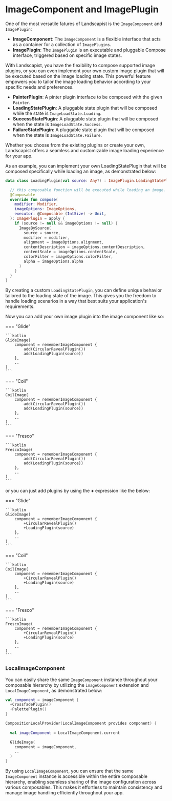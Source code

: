 # ImageComponent and ImagePlugin

One of the most versatile fatures of Landscapist is the `ImageComponent` and `ImagePlugin`:

- **ImageComponent**: The `ImageComponent` is a flexible interface that acts as a container for a collection of `ImagePlugins`.
- **ImagePlugin**: The `ImagePlugin` is an executable and pluggable Compose interface, triggered based on specific image states.

With Landscapist, you have the flexibility to compose supported image plugins, or you can even implement your own custom image plugin that will be executed based on the image loading state. This powerful feature empowers you to tailor the image loading behavior according to your specific needs and preferences.

- **PainterPlugin**: A pinter plugin interface to be composed with the given `Painter`.
- **LoadingStatePlugin**: A pluggable state plugin that will be composed while the state is `ImageLoadState.Loading`.
- **SuccessStatePlugin**: A pluggable state plugin that will be composed when the state is `ImageLoadState.Success`.
- **FailureStatePlugin**: A pluggable state plugin that will be composed when the state is `ImageLoadState.Failure`.

Whether you choose from the existing plugins or create your own, Landscapist offers a seamless and customizable image loading experience for your app.

As an example, you can implement your own LoadingStatePlugin that will be composed specifically while loading an image, as demonstrated below:

```kotlin
data class LoadingPlugin(val source: Any?) : ImagePlugin.LoadingStatePlugin {

  // this composable function will be executed while loading an image.
  @Composable
  override fun compose(
    modifier: Modifier,
    imageOptions: ImageOptions,
    executor: @Composable (IntSize) -> Unit,
  ): ImagePlugin = apply {
    if (source != null && imageOptions != null) {
      ImageBySource(
        source = source,
        modifier = modifier,
        alignment = imageOptions.alignment,
        contentDescription = imageOptions.contentDescription,
        contentScale = imageOptions.contentScale,
        colorFilter = imageOptions.colorFilter,
        alpha = imageOptions.alpha
      )
    }
  }
}
```

By creating a custom `LoadingStatePlugin`, you can define unique behavior tailored to the loading state of the image. This gives you the freedom to handle loading scenarios in a way that best suits your application's requirements.

Now you can add your own image plugin into the image component like so:

=== "Glide"

    ```kotlin
    GlideImage(
        component = rememberImageComponent {
            add(CircularRevealPlugin())
            add(LoadingPlugin(source))
        },
        ..
    )
    ```

=== "Coil"

    ```kotlin
    CoilImage(
        component = rememberImageComponent {
            add(CircularRevealPlugin())
            add(LoadingPlugin(source))
        },
        ..
    )
    ```

=== "Fresco"

    ```kotlin
    FrescoImage(
        component = rememberImageComponent {
            add(CircularRevealPlugin())
            add(LoadingPlugin(source))
        },
        ..
    )
    ```

or you can just add plugins by using the **+** expression like the below:

=== "Glide"

    ```kotlin
    GlideImage(
        component = rememberImageComponent {
            +CircularRevealPlugin()
            +LoadingPlugin(source)
        },
        ..
    )
    ```

=== "Coil"

    ```kotlin
    CoilImage(
        component = rememberImageComponent {
            +CircularRevealPlugin()
            +LoadingPlugin(source)
        },
        ..
    )
    ```

=== "Fresco"

    ```kotlin
    FrescoImage(
        component = rememberImageComponent {
            +CircularRevealPlugin()
            +LoadingPlugin(source)
        },
        ..
    )
    ```

### LocalImageComponent

You can easily share the same `ImageComponent` instance throughout your composable hierarchy by utilizing the `imageComponent` extension and `LocalImageComponent`, as demonstrated below:

```kotlin
val component = imageComponent {
  +CrossfadePlugin()
  +PalettePlugin()
}

CompositionLocalProvider(LocalImageComponent provides component) {
  
  val imageComponent = LocalImageComponent.current

  GlideImage(
    component = imageComponent,
    ..
  )
}
```

By using `LocalImageComponent`, you can ensure that the same `ImageComponent` instance is accessible within the entire composable hierarchy, enabling seamless sharing of the image configuration across various composables. This makes it effortless to maintain consistency and manage image handling efficiently throughout your app.